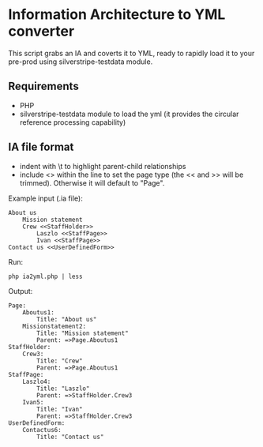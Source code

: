 # Information Architecture to YML converter

This script grabs an IA and coverts it to YML, ready to rapidly load it to your pre-prod using silverstripe-testdata module.

## Requirements

- PHP
- silverstripe-testdata module to load the yml (it provides the circular reference processing capability)

## IA file format

- indent with \t to highlight parent-child relationships
- include <<PageType>> within the line to set the page type (the << and >> will be trimmed). Otherwise it will default to "Page".

Example input (.ia file):

	About us
		Mission statement
		Crew <<StaffHolder>>
			Laszlo <<StaffPage>>
			Ivan <<StaffPage>>
	Contact us <<UserDefinedForm>>

Run:

	php ia2yml.php | less

Output:

	Page:
		Aboutus1:
			Title: "About us"
		Missionstatement2:
			Title: "Mission statement"
			Parent: =>Page.Aboutus1
	StaffHolder:
		Crew3:
			Title: "Crew"
			Parent: =>Page.Aboutus1
	StaffPage:
		Laszlo4:
			Title: "Laszlo"
			Parent: =>StaffHolder.Crew3
		Ivan5:
			Title: "Ivan"
			Parent: =>StaffHolder.Crew3
	UserDefinedForm:
		Contactus6:
			Title: "Contact us"


